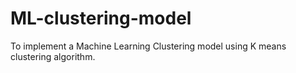 # ML-clustering-model
To implement a Machine Learning Clustering model using K means clustering algorithm.
